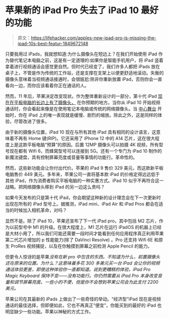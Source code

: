 # 苹果新的 iPad Pro 失去了 iPad 10 最好的功能

> 原文：<https://lifehacker.com/apples-new-ipad-pro-is-missing-the-ipad-10s-best-featur-1849672148>

只要我用过 iPads，我就想知道:为什么摄像头在短边上？在我们开始使用 iPad 作为替代笔记本电脑之前，这是有一定道理的:如果你是智能手机用户，将 iPad 竖着拿着进行视频通话会感觉更自然。但时代已经变了，我们许多人都把 iPads 放在桌子上，不管是作为传统的工作站，还是支撑在支架上以便更舒适地滚动。失衡的摄像头意味着当视频通话接通时，会很尴尬:除非你重新放置 iPad，否则你会一直看向一边，而你应该看着你正在通话的人。



然而，11 年后，苹果决定改变现状。作为整体重新设计的一部分，第十代 iPad [现在在平板电脑的长边上有了摄像头，](https://www.apple.com/newsroom/2022/10/apple-unveils-completely-redesigned-ipad-in-four-vibrant-colors/) 在你预期的地方。当你从 iPad 10 开始视频通话时，你会看起来像是在使用笔记本电脑或传统的网络摄像头。当 [中心舞台](https://lifehacker.com/how-to-enable-center-state-on-your-ipad-1847678533) 开始时，你在 iPad 上的唯一表现就是缓慢、剧烈的缩放。除此之外，这是同样的体验，尽管改进了很多。

由于新的摄像头位置，iPad 10 现在与所有其他 iPad 具有相同的设计语言，这意味着不再有 Home 键(RIP)。它还采用了 iPhone 12 中的 A14 芯片，这在很大程度上是这款平板电脑“预算”的原因。后置 12MP 摄像头可以拍摄 4K 视频，所有型号现在都有 Wifi 6，而蜂窝型号可以连接到 5G。还有一个专门为 iPad 10 制作的新魔法键盘，具有控制屏幕亮度或音量等事情的功能行。革命性的。

然而，这些新功能会让你付出代价。苹果的 iPad 9 售价 329 美元，而这款新平板电脑售价 449 美元。多年来，苹果公司一直将基本款 iPad 的价格定得远远低于其他 iPad，作为消费者购买平板电脑的一种实惠方式。iPad 10 似乎不再符合这一战略。把网络摄像头移到 iPad 的另一边这么贵吗？

如果今天发布的只是第十代 iPad，你会期望这种新的设计理念会在下一次更新时出现在所有的 iPad 型号上。据推测，iPad mini、iPad Air 和 iPad Pros 都会在适当的时候加入相机革命，对吗？

显然不是。除了 iPad 10，苹果还宣布了下一代 iPad pro，其中包括 M2 芯片，作为以前型号中 M1 的升级。在很大程度上，M1 芯片在运行 iPadOS 的机器上已经是大材小用了，所以我们可能还需要一段时间才能看到任何应用程序真正利用苹果第二代芯片增加的 p 性能能力(除了 DaVinci Resolve) 。Pro 还支持 Wifi 6E 和原生 ProRes 视频捕捉，以及在你触摸到屏幕之前检测 Apple Pencil 的能力。

但更令人惊讶的是苹果*没有在新 pro 中包含的东西。不知道为什么，前置摄像头还在原来的位置。为什么？这意味着多花 300 多美元买一台 iPad 会让你的视频通话体验更差，即使这种体验你一直都知道。说到更糟糕的体验，iPad Pro Magic Keyboard 保持不变——没有功能行。你仍然需要从 iPad Pro 本身改变音量和调节屏幕亮度。一些小的不便，但是你不会想到苹果公司会为此支付 2200 美元。*

苹果公司在其最新的 iPads 上做出了一些奇怪的举动。“经济型”iPad 现在是视频通话的最佳选择，但即便如此，它也不再真正“便宜”，你能买到的最好的 iPad 也明显缺少一些功能。苹果以神秘的方式工作。